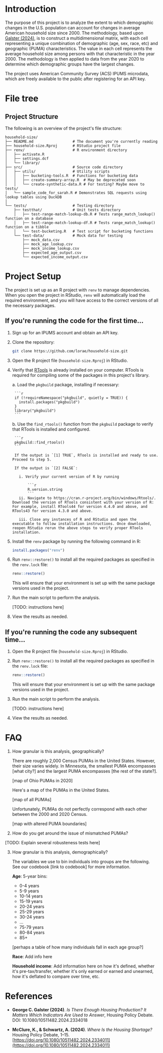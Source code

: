# Introduction

The purpose of this project is to analyze the extent to which demographic changes in the U.S. population can account for changes in average American household size since 2000. The methodology, based upon [Galster (2024)](#galster2024), is to construct a multidimensional matrix, with each cell representing a unique combination of demographic (age, sex, race, etc) and geographic (PUMA) characteristics. The value in each cell represents the average household size among persons with that characteristic in the year 2000. The methodology is then applied to data from the year 2020 to determine which demographic groups have the largest changes.

The project uses American Community Survey (ACS) IPUMS microdata, which are freely available to the public after registering for an API key.

# File tree
## Project Structure

The following is an overview of the project's file structure:

```
household-size/
├── README.md                  # The document you're currently reading
├── household-size.Rproj       # RStudio project file
├── renv/                      # R environment directory
│   ├── activate.R             
│   ├── settings.dcf           
│   └── library/               
├── src/                       # Source code directory
│   ├── utils/                 # Utility scripts
│   │   ├── bucketing-tools.R  # Functions for bucketing data
│   │   ├── create-summary-array.R  # May be deprecated soon
│   │   └── create-synthetic-data.R # For testing? Maybe move to tests/
│   └── sample_code_for_sarah.R # Demonstrates SQL requests using lookup tables using DuckDB
│   
└── tests/                     # Testing directory
    ├── testthat/              # Unit tests directory
    │   ├── test-range-match-lookup-db.R # Tests range_match_lookup() function on a database
    │   ├── test-range-match-lookup-df.R # Tests range_match_lookup() function on a tibble
    │   └── test-bucketing.R   # Test script for bucketing functions
    └── test-data/             # Mock data for testing
        ├── mock_data.csv
        ├── mock_age_lookup.csv
        ├── mock_income_lookup.csv
        ├── expected_age_output.csv
        └── expected_income_output.csv

```

# Project Setup

The project is set up as an R project with `renv` to manage dependencies. When you open the project in RStudio, `renv` will automatically load the required environment, and you will have access to the correct versions of all the necessary packages.

## If you're running the code for the first time...

1. Sign up for an IPUMS account and obtain an API key.

2. Clone the repository:

    ```sh
    git clone https://github.com/lorae/household-size.git
    ```

3. Open the R project file (`household-size.Rproj`) in RStudio. 

4. Verify that [RTools](https://cran.r-project.org/bin/windows/Rtools/) is already installed on your computer. RTools is required for compiling some of the packages in this project's library.

    a. Load the `pkgbuild` package, installing if necessary:

        ```r
        if (!requireNamespace("pkgbuild", quietly = TRUE)) {
          install.packages("pkgbuild")
        }
        library("pkgbuild")
        ```

    b. Use the `find_rtools()` function from the `pkgbuild` package to verify that RTools is installed and configured.

        ```r
        pkgbuild::find_rtools()
        ```

        If the output is `[1] TRUE`, RTools is installed and ready to use. Proceed to step 5.
        
        If the output is `[2] FALSE`:
        
          i. Verify your current version of R by running 
          
              ```r 
              R.version.string
              ```
          ii. Navigate to https://cran.r-project.org/bin/windows/Rtools/. Download the version of RTools consistent with your version of R: For example, install RTools44 for version 4.4.0 and above, and RTools43 for version 4.3.0 and above.
          
          iii. Close any instances of R and RStudio and open the executable to follow installation instructions. Once downloaded, reopen RStudio rerun the above steps to verify proper RTools installation. 

5. Install the `renv` package by running the following command in R:

    ```r
    install.packages("renv")
    ```

6. Run `renv::restore()` to install all the required packages as specified in the `renv.lock` file:

    ```r
    renv::restore()
    ```

    This will ensure that your environment is set up with the same package versions used in the project.
  
7. Run the main script to perform the analysis. 

   [TODO: instructions here]

8. View the results as needed.

## If you're running the code any subsequent time...

1. Open the R project file (`household-size.Rproj`) in RStudio.

2. Run `renv::restore()` to install all the required packages as specified in the `renv.lock` file:

    ```r
    renv::restore()
    ```

    This will ensure that your environment is set up with the same package versions used in the project.
  
3. Run the main script to perform the analysis. 

   [TODO: instructions here]

4. View the results as needed.

# FAQ

1. How granular is this analysis, geographically?

    There are roughly 2,000 Census PUMAs in the United States. However, their size varies widely. In Minnesota, the smallest PUMA encompasses [what city?] and the largest PUMA encompasses [the rest of the state?]. 

    [map of Ohio PUMAs in 2020]

    Here's a map of the PUMAs in the United States.

    [map of all PUMAs]
    
    Unfortunately, PUMAs do not perfectly correspond with each other between the 2000 and 2020 Census.
    
    [map with altered PUMA boundaries]
    
2. How do you get around the issue of mismatched PUMAs?

  [TODO: Explain several robusteness tests here]

3. How granular is this analysis, demographically?

    The variables we use to bin individuals into groups are the following. See our codebook [link to codebook] for more information.

    **Age**: 5-year bins:
    - 0-4 years
    - 5-9 years
    - 10-14 years
    - 15-19 years
    - 20-24 years
    - 25-29 years
    - 30-24 years
    - ...
    - 75-79 years
    - 80-84 years
    - 85+

    [perhaps a table of how many individuals fall in each age group?]

    **Race**: Add info here

    **Household income**: Add information here on how it's defined, whether it's pre-tax/transfer, whether it's only earned or earned and unearned, how it's deflated to compare over time, etc.

# References

- <a name="galster2024" id="galster2024"></a>**George C. Galster (2024)**. *Is There Enough Housing Production? It Matters Which Indicators Are Used to Answer*, Housing Policy Debate. DOI: 10.1080/10511482.2024.2334018

- <a name="mcclure2024" id="mcclure2024"></a>**McClure, K., & Schwartz, A. (2024)**. *Where Is the Housing Shortage?* Housing Policy Debate, 1–15. [https://doi.org/10.1080/10511482.2024.2334011](https://doi.org/10.1080/10511482.2024.2334011)

